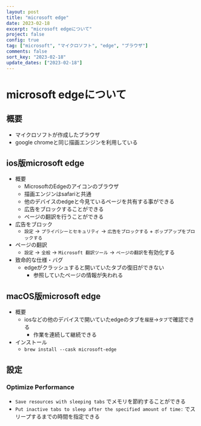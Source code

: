 ```yaml
---
layout: post
title: "microsoft edge"
date: 2023-02-18
excerpt: "microsoft edgeについて"
project: false
config: true
tag: ["microsoft", "マイクロソフト", "edge", "ブラウザ"]
comments: false
sort_key: "2023-02-18"
update_dates: ["2023-02-18"]
---
```


# microsoft edgeについて

## 概要
 - マイクロソフトが作成したブラウザ
 - google chromeと同じ描画エンジンを利用している

## ios版microsoft edge
 - 概要
   - MicrosoftのEdgeのアイコンのブラウザ
   - 描画エンジンはsafariと共通
   - 他のデバイスのedgeと今見ているページを共有する事ができる
   - 広告をブロックすることができる
   - ページの翻訳を行うことができる
 - 広告をブロック
   - `設定` -> `プライバシーとセキュリティ` -> `広告をブロックする` + `ポップアップをブロックする`
 - ページの翻訳
   - `設定` -> `全般` -> `Microsoft 翻訳ツール` -> `ページの翻訳`を有効化する
 - 致命的な仕様・バグ
   - edgeがクラッシュすると開いていたタブの復旧ができない
     - 参照していたページの情報が失われる

## macOS版microsoft edge
 - 概要
   - iosなどの他のデバイスで開いていたedgeのタブを`履歴`->`タブ`で確認できる
     - 作業を連続して継続できる
 - インストール
   - `brew install --cask microsoft-edge`

## 設定

### Optimize Performance
 - `Save resources with sleeping tabs` でメモリを節約することができる
 - `Put inactive tabs to sleep after the specified amount of time:` でスリープするまでの時間を指定できる
